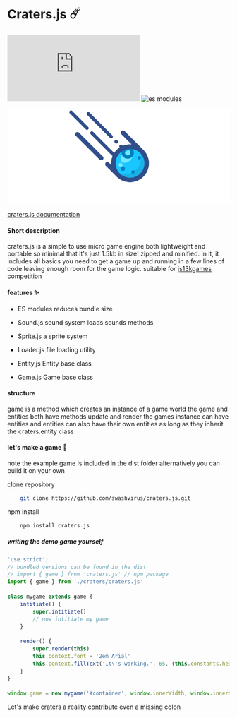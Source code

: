 # Craters.js ☄️
![npm bundle size](https://img.shields.io/bundlephobia/minzip/craters.js)
![es modules](https://img.shields.io/badge/es-modules-lightblue)

![](craters.gif)

[craters.js documentation](https://swashvirus.github.io/documentation-craters.js/)

#### Short description
craters.js is a simple to use micro game engine both lightweight and portable so minimal that it's just 1.5kb in size! zipped and minified.
in it, it includes all basics you need to get a game up and running in a few lines of code 
leaving enough room for the game logic. suitable for [js13kgames](https://js13kgames.com) competition

#### features ✨

- ES modules
	reduces bundle size
- Sound.js
	sound system loads sounds methods
	
- Sprite.js
	a sprite system

- Loader.js
	file loading utility

- Entity.js
	Entity base class

- Game.js
	Game base class

#### structure
game is a method which creates an instance of a game world
the game and entities both have methods update and render
the games instance can have entities and entities can also have their own entities as long as they inherit the craters.entity class

#### let's make a game 🚀
note the example game is included in the dist folder alternatively you can build it on your own 

clone repository
```bash 
	git clone https://github.com/swashvirus/craters.js.git
```
npm install

```bash
	npm install craters.js
```

##### writing the demo game yourself
```javascript
'use strict';
// bundled versions can be found in the dist
// import { game } from 'craters.js' // npm package
import { game } from './craters/craters.js'

class mygame extends game {
    intitiate() {
        super.intitiate()
        // now intitiate my game
    }

    render() {
        super.render(this)
        this.context.font = '2em Arial'
        this.context.fillText('It\'s working.️', 65, (this.constants.height / 2), (this.constants.width))
    }
}

window.game = new mygame('#container', window.innerWidth, window.innerHeight, 60, true)
```
Let's make craters a reality contribute even a missing colon
